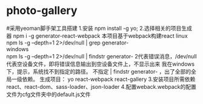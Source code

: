# photo-gallery
#采用yeoman脚手架工具搭建
1.安装
npm install -g yo;
2.选择相关的项目生成器
npm i -g generator-react-webpack
本项目基于webpack构建react
linux  
npm ls -g –depth=1 2>/dev/null | grep generator-  
windows  
npm ls -g –depth=1 2>/dev/null | findstr generator-
2代表错误消息，/dev/null代表空设备文件，即将错误信息输出到空设备文件上，不显示出来
我在windows 下，提示，系统找不到指定的路径。
不指定 | findstr generator- ，出了全部的全局一级依赖。
生成项目：
yo react-webpack react-gallery
3.安装项目所需依赖 react、react-dom、sass-loader、json-loader
4.配置weback.webpack的配置文件为cfg文件夹中的default.js文件
